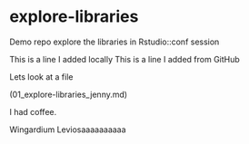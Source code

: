 # explore-libraries
Demo repo explore the libraries in Rstudio::conf session

This is a line I added locally
This is a line I added from GitHub

Lets look at a file

(01_explore-libraries_jenny.md)


I had coffee.


Wingardium Leviosaaaaaaaaaa
